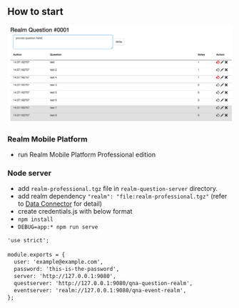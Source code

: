 ## How to start

![web](/graphics/web.png)

### Realm Mobile Platform
* run Realm Mobile Platform Professional edition

### Node server
* add `realm-professional.tgz` file in `realm-question-server` directory.
* add realm dependency `"realm": "file:realm-professional.tgz"`
(refer to [Data Connector](https://realm.io/docs/realm-object-server/pe-ee/#data-connector) for detail)
* create credentials.js with below format
* `npm install`
* `DEBUG=app:* npm run serve`

```
'use strict';

module.exports = {
  user: 'example@example.com', 
  password: 'this-is-the-password', 
  server: 'http://127.0.0.1:9080',
  questserver: 'http://127.0.0.1:9080/qna-question-realm',
  eventserver: 'realm://127.0.0.1:9080/qna-event-realm',
};

```
